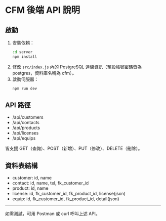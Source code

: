 # CFM 後端 API 說明

## 啟動

1. 安裝依賴：
   ```bash
   cd server
   npm install
   ```
2. 修改 `src/index.js` 內的 PostgreSQL 連線資訊（預設帳號密碼皆為 postgres，資料庫名稱為 cfm）。
3. 啟動伺服器：
   ```bash
   npm run dev
   ```

## API 路徑
- /api/customers
- /api/contacts
- /api/products
- /api/licenses
- /api/equips

皆支援 GET（查詢）、POST（新增）、PUT（修改）、DELETE（刪除）。

## 資料表結構
- customer: id, name
- contact: id, name, tel, fk_customer_id
- product: id, name
- license: id, fk_customer_id, fk_product_id, license(json)
- equip: id, fk_customer_id, fk_product_id, detail(json)

---

如需測試，可用 Postman 或 curl 呼叫上述 API。
